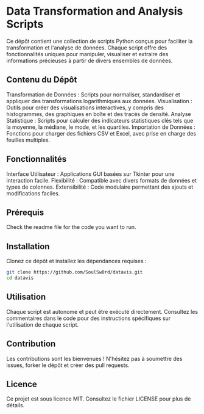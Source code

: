 # Data Transformation and Analysis Scripts
Ce dépôt contient une collection de scripts Python conçus pour faciliter la transformation et l'analyse de données. Chaque script offre des fonctionnalités uniques pour manipuler, visualiser et extraire des informations précieuses à partir de divers ensembles de données.
## Contenu du Dépôt
Transformation de Données : Scripts pour normaliser, standardiser et appliquer des transformations logarithmiques aux données.
Visualisation : Outils pour créer des visualisations interactives, y compris des histogrammes, des graphiques en boîte et des tracés de densité.
Analyse Statistique : Scripts pour calculer des indicateurs statistiques clés tels que la moyenne, la médiane, le mode, et les quartiles.
Importation de Données : Fonctions pour charger des fichiers CSV et Excel, avec prise en charge des feuilles multiples.
## Fonctionnalités
Interface Utilisateur : Applications GUI basées sur Tkinter pour une interaction facile.
Flexibilité : Compatible avec divers formats de données et types de colonnes.
Extensibilité : Code modulaire permettant des ajouts et modifications faciles.
## Prérequis
Check the readme file for the code you want to run. 
## Installation
Clonez ce dépôt et installez les dépendances requises :
```Bash
git clone https://github.com/SoulSw0rd/datavis.git
cd datavis
```
## Utilisation
Chaque script est autonome et peut être exécuté directement. Consultez les commentaires dans le code pour des instructions spécifiques sur l'utilisation de chaque script.

## Contribution

Les contributions sont les bienvenues ! N'hésitez pas à soumettre des issues, forker le dépôt et créer des pull requests.
## Licence
Ce projet est sous licence MIT. Consultez le fichier LICENSE pour plus de détails.
